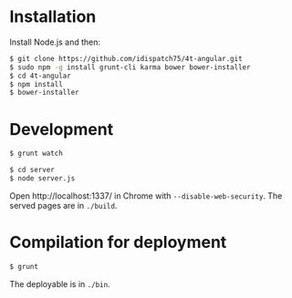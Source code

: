 # Installation

Install Node.js and then:

```sh
$ git clone https://github.com/idispatch75/4t-angular.git
$ sudo npm -g install grunt-cli karma bower bower-installer
$ cd 4t-angular
$ npm install
$ bower-installer
```

# Development

```sh
$ grunt watch
```
```sh
$ cd server
$ node server.js
```
Open http://localhost:1337/ in Chrome with `--disable-web-security`.
The served pages are in `./build`.

# Compilation for deployment

```sh
$ grunt
```
The deployable is in `./bin`.
